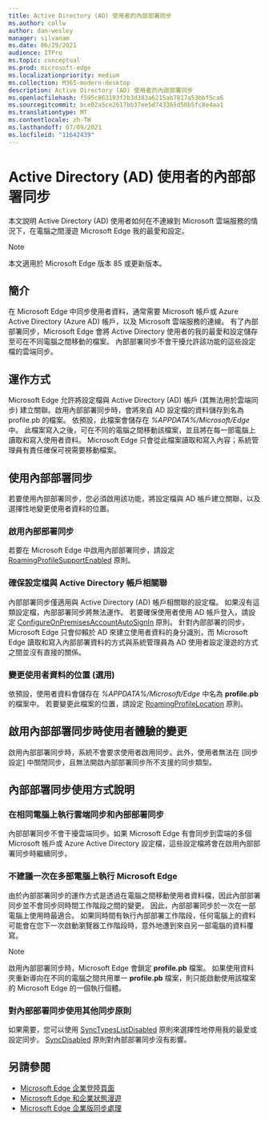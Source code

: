 ```yaml
---
title: Active Directory (AD) 使用者的內部部署同步
ms.author: collw
author: dan-wesley
manager: silvanam
ms.date: 06/29/2021
audience: ITPro
ms.topic: conceptual
ms.prod: microsoft-edge
ms.localizationpriority: medium
ms.collection: M365-modern-desktop
description: Active Directory (AD) 使用者的內部部署同步
ms.openlocfilehash: f595c863193f2b3d383a6215ab7817a53bbf5ca6
ms.sourcegitcommit: bce02a5ce2617bb37ee5d743365d50b5fc8e4aa1
ms.translationtype: MT
ms.contentlocale: zh-TW
ms.lasthandoff: 07/09/2021
ms.locfileid: "11642439"
---
```

# <a name="on-premises-sync-for-active-directory-ad-users"></a>Active Directory (AD) 使用者的內部部署同步

本文說明 Active Directory (AD) 使用者如何在不連線到 Microsoft 雲端服務的情況下，在電腦之間漫遊 Microsoft Edge 我的最愛和設定。

> [!NOTE]
> 本文適用於 Microsoft Edge 版本 85 或更新版本。

## <a name="introduction"></a>簡介

在 Microsoft Edge 中同步使用者資料，通常需要 Microsoft 帳戶或 Azure Active Directory (Azure AD) 帳戶，以及 Microsoft 雲端服務的連線。 有了內部部署同步，Microsoft Edge 會將 Active Directory 使用者的我的最愛和設定儲存至可在不同電腦之間移動的檔案。 內部部署同步不會干擾允許該功能的這些設定檔的雲端同步。

## <a name="how-it-works"></a>運作方式

Microsoft Edge 允許將設定檔與 Active Directory (AD) 帳戶 (其無法用於雲端同步) 建立關聯。啟用內部部署同步時，會將來自 AD 設定檔的資料儲存到名為 profile.pb 的檔案。 依預設，此檔案會儲存在 *%APPDATA%/Microsoft/Edge* 中。 此檔案寫入之後，可在不同的電腦之間移動該檔案，並且將在每一部電腦上讀取和寫入使用者資料。 Microsoft Edge 只會從此檔案讀取和寫入內容；系統管理員有責任確保可視需要移動檔案。

## <a name="use-on-premises-sync"></a>使用內部部署同步

若要使用內部部署同步，您必須啟用該功能，將設定檔與 AD 帳戶建立關聯，以及選擇性地變更使用者資料的位置。

### <a name="enable-on-premises-sync"></a>啟用內部部署同步

若要在 Microsoft Edge 中啟用內部部署同步，請設定 [RoamingProfileSupportEnabled](./microsoft-edge-policies.md#roamingprofilesupportenabled) 原則。

### <a name="ensure-that-a-profile-is-associated-with-an-active-directory-account"></a>確保設定檔與 Active Directory 帳戶相關聯

內部部署同步僅適用與 Active Directory (AD) 帳戶相關聯的設定檔。 如果沒有這類設定檔，內部部署同步將無法運作。 若要確保使用者使用 AD 帳戶登入，請設定 [ConfigureOnPremisesAccountAutoSignIn](./microsoft-edge-policies.md#configureonpremisesaccountautosignin) 原則。 針對內部部署的同步，Microsoft Edge 只會仰賴於 AD 來建立使用者資料的身分識別，而 Microsoft Edge 讀取和寫入內部部署資料的方式與系統管理員為 AD 使用者設定漫遊的方式之間並沒有直接的關係。

### <a name="change-the-location-of-the-user-data-optional"></a>變更使用者資料的位置 (選用)

依預設，使用者資料會儲存在 *%APPDATA%/Microsoft/Edge* 中名為 **profile.pb** 的檔案中。 若要變更此檔案的位置，請設定 [RoamingProfileLocation](./microsoft-edge-policies.md#roamingprofilelocation) 原則。

## <a name="changes-in-the-user-experience-when-on-premises-sync-is-enabled"></a>啟用內部部署同步時使用者體驗的變更

啟用內部部署同步時，系統不會要求使用者啟用同步。此外，使用者無法在 [同步設定] 中關閉同步，且無法開啟內部部署同步所不支援的同步類型。

## <a name="on-premises-sync-usage-notes"></a>內部部署同步使用方式說明

### <a name="running-cloud-sync-and-on-premises-sync-on-the-same-computer"></a>在相同電腦上執行雲端同步和內部部署同步

內部部署同步不會干擾雲端同步。如果 Microsoft Edge 有會同步到雲端的多個 Microsoft 帳戶或 Azure Active Directory 設定檔，這些設定檔將會在啟用內部部署同步時繼續同步。

### <a name="running-microsoft-edge-on-more-than-one-computer-at-a-time-isnt-recommended"></a>不建議一次在多部電腦上執行 Microsoft Edge

由於內部部署同步的運作方式是透過在電腦之間移動使用者資料檔，因此內部部署同步並不會同步同時間工作階段之間的變更。 因此，內部部署同步於一次在一部電腦上使用時最適合。 如果同時間有執行內部部署工作階段，任何電腦上的資料可能會在您下一次啟動瀏覽器工作階段時，意外地遭到來自另一部電腦的資料覆寫。

> [!NOTE]
> 啟用內部部署同步時，Microsoft Edge 會鎖定 **profile.pb** 檔案。 如果使用資料夾重新導向在不同的電腦之間共用單一 **profile.pb** 檔案，則只能啟動使用該檔案的 Microsoft Edge 的一個執行個體。

### <a name="using-other-sync-policies-with-on-premises-sync"></a>對內部部署同步使用其他同步原則

如果需要，您可以使用 [SyncTypesListDisabled](./microsoft-edge-policies.md#synctypeslistdisabled) 原則來選擇性地停用我的最愛或設定同步。 [SyncDisabled](./microsoft-edge-policies.md#syncdisabled) 原則對內部部署同步沒有影響。

## <a name="see-also"></a>另請參閱

- [Microsoft Edge 企業登陸頁面](https://aka.ms/EdgeEnterprise)
- [Microsoft Edge 和企業狀態漫遊](microsoft-edge-enterprise-state-roaming.md)
- [Microsoft Edge 企業版同步處理](microsoft-edge-enterprise-sync.md)